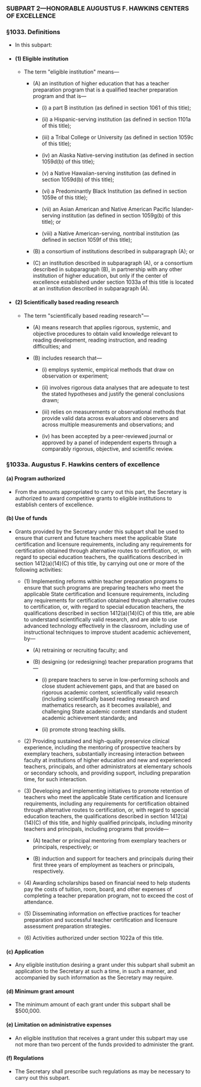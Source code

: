 ### SUBPART 2—HONORABLE AUGUSTUS F. HAWKINS CENTERS OF EXCELLENCE

### §1033. Definitions
* In this subpart:

* #### (1) Eligible institution
  * The term "eligible institution" means—

    * (A) an institution of higher education that has a teacher preparation program that is a qualified teacher preparation program and that is—

      * (i) a part B institution (as defined in section 1061 of this title);

      * (ii) a Hispanic-serving institution (as defined in section 1101a of this title);

      * (iii) a Tribal College or University (as defined in section 1059c of this title);

      * (iv) an Alaska Native-serving institution (as defined in section 1059d(b) of this title);

      * (v) a Native Hawaiian-serving institution (as defined in section 1059d(b) of this title);

      * (vi) a Predominantly Black Institution (as defined in section 1059e of this title);

      * (vii) an Asian American and Native American Pacific Islander-serving institution (as defined in section 1059g(b) of this title); or

      * (viii) a Native American-serving, nontribal institution (as defined in section 1059f of this title);


    * (B) a consortium of institutions described in subparagraph (A); or

    * (C) an institution described in subparagraph (A), or a consortium described in subparagraph (B), in partnership with any other institution of higher education, but only if the center of excellence established under section 1033a of this title is located at an institution described in subparagraph (A).

* #### (2) Scientifically based reading research
  * The term "scientifically based reading research"—

    * (A) means research that applies rigorous, systemic, and objective procedures to obtain valid knowledge relevant to reading development, reading instruction, and reading difficulties; and

    * (B) includes research that—

      * (i) employs systemic, empirical methods that draw on observation or experiment;

      * (ii) involves rigorous data analyses that are adequate to test the stated hypotheses and justify the general conclusions drawn;

      * (iii) relies on measurements or observational methods that provide valid data across evaluators and observers and across multiple measurements and observations; and

      * (iv) has been accepted by a peer-reviewed journal or approved by a panel of independent experts through a comparably rigorous, objective, and scientific review.

### §1033a. Augustus F. Hawkins centers of excellence
#### (a) Program authorized
* From the amounts appropriated to carry out this part, the Secretary is authorized to award competitive grants to eligible institutions to establish centers of excellence.

#### (b) Use of funds
* Grants provided by the Secretary under this subpart shall be used to ensure that current and future teachers meet the applicable State certification and licensure requirements, including any requirements for certification obtained through alternative routes to certification, or, with regard to special education teachers, the qualifications described in section 1412(a)(14)(C) of this title, by carrying out one or more of the following activities:

  * (1) Implementing reforms within teacher preparation programs to ensure that such programs are preparing teachers who meet the applicable State certification and licensure requirements, including any requirements for certification obtained through alternative routes to certification, or, with regard to special education teachers, the qualifications described in section 1412(a)(14)(C) of this title, are able to understand scientifically valid research, and are able to use advanced technology effectively in the classroom, including use of instructional techniques to improve student academic achievement, by—

    * (A) retraining or recruiting faculty; and

    * (B) designing (or redesigning) teacher preparation programs that—

      * (i) prepare teachers to serve in low-performing schools and close student achievement gaps, and that are based on rigorous academic content, scientifically valid research (including scientifically based reading research and mathematics research, as it becomes available), and challenging State academic content standards and student academic achievement standards; and

      * (ii) promote strong teaching skills.


  * (2) Providing sustained and high-quality preservice clinical experience, including the mentoring of prospective teachers by exemplary teachers, substantially increasing interaction between faculty at institutions of higher education and new and experienced teachers, principals, and other administrators at elementary schools or secondary schools, and providing support, including preparation time, for such interaction.

  * (3) Developing and implementing initiatives to promote retention of teachers who meet the applicable State certification and licensure requirements, including any requirements for certification obtained through alternative routes to certification, or, with regard to special education teachers, the qualifications described in section 1412(a)(14)(C) of this title, and highly qualified principals, including minority teachers and principals, including programs that provide—

    * (A) teacher or principal mentoring from exemplary teachers or principals, respectively; or

    * (B) induction and support for teachers and principals during their first three years of employment as teachers or principals, respectively.


  * (4) Awarding scholarships based on financial need to help students pay the costs of tuition, room, board, and other expenses of completing a teacher preparation program, not to exceed the cost of attendance.

  * (5) Disseminating information on effective practices for teacher preparation and successful teacher certification and licensure assessment preparation strategies.

  * (6) Activities authorized under section 1022a of this title.

#### (c) Application
* Any eligible institution desiring a grant under this subpart shall submit an application to the Secretary at such a time, in such a manner, and accompanied by such information as the Secretary may require.

#### (d) Minimum grant amount
* The minimum amount of each grant under this subpart shall be $500,000.

#### (e) Limitation on administrative expenses
* An eligible institution that receives a grant under this subpart may use not more than two percent of the funds provided to administer the grant.

#### (f) Regulations
* The Secretary shall prescribe such regulations as may be necessary to carry out this subpart.
